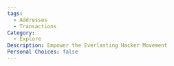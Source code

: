 ```yaml
---
tags:
  - Addresses
  - Transactions
Category:
  - Explore
Description: Empower the Everlasting Hacker Movement
Personal Choices: false
---
```

